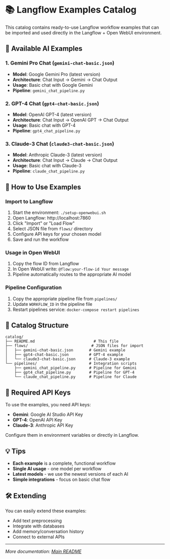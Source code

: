# 📚 Langflow Examples Catalog

This catalog contains ready-to-use Langflow workflow examples that can be imported and used directly in the Langflow + Open WebUI environment.

## 🤖 Available AI Examples

### 1. **Gemini Pro Chat** (`gemini-chat-basic.json`)
- **Model**: Google Gemini Pro (latest version)
- **Architecture**: Chat Input → Gemini → Chat Output
- **Usage**: Basic chat with Google Gemini
- **Pipeline**: `gemini_chat_pipeline.py`

### 2. **GPT-4 Chat** (`gpt4-chat-basic.json`)
- **Model**: OpenAI GPT-4 (latest version)
- **Architecture**: Chat Input → OpenAI GPT → Chat Output
- **Usage**: Basic chat with GPT-4
- **Pipeline**: `gpt4_chat_pipeline.py`

### 3. **Claude-3 Chat** (`claude3-chat-basic.json`)
- **Model**: Anthropic Claude-3 (latest version)
- **Architecture**: Chat Input → Claude → Chat Output
- **Usage**: Basic chat with Claude-3
- **Pipeline**: `claude_chat_pipeline.py`

## 🚀 How to Use Examples

### Import to Langflow
1. Start the environment: `./setup-openwebui.sh`
2. Open Langflow: http://localhost:7860
3. Click "Import" or "Load Flow"
4. Select JSON file from `flows/` directory
5. Configure API keys for your chosen model
6. Save and run the workflow

### Usage in Open WebUI
1. Copy the flow ID from Langflow
2. In Open WebUI write: `@flow:your-flow-id Your message`
3. Pipeline automatically routes to the appropriate AI model

### Pipeline Configuration
1. Copy the appropriate pipeline file from `pipelines/`
2. Update `WORKFLOW_ID` in the pipeline file
3. Restart pipelines service: `docker-compose restart pipelines`

## 🔧 Catalog Structure

```
catalog/
├── README.md                          # This file
├── flows/                            # JSON files for import
│   ├── gemini-chat-basic.json       # Gemini example
│   ├── gpt4-chat-basic.json         # GPT-4 example
│   └── claude3-chat-basic.json      # Claude-3 example
└── pipelines/                       # Integration scripts
    ├── gemini_chat_pipeline.py      # Pipeline for Gemini
    ├── gpt4_chat_pipeline.py        # Pipeline for GPT-4
    └── claude_chat_pipeline.py      # Pipeline for Claude
```

## 🔑 Required API Keys

To use the examples, you need API keys:

- **Gemini**: Google AI Studio API Key
- **GPT-4**: OpenAI API Key
- **Claude-3**: Anthropic API Key

Configure them in environment variables or directly in Langflow.

## 💡 Tips

- **Each example** is a complete, functional workflow
- **Single AI usage** - one model per workflow
- **Latest models** - we use the newest versions of each AI
- **Simple integrations** - focus on basic chat flow

## 🛠️ Extending

You can easily extend these examples:
- Add text preprocessing
- Integrate with databases
- Add memory/conversation history
- Connect to external APIs

---

*More documentation: [Main README](../README.md)*